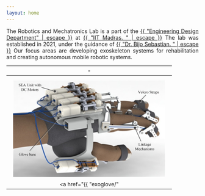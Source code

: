 ```yaml
---
layout: home
---
```

<p style="text-align: justify">
The Robotics and Mechatronics Lab is a part of the
<a href="https://ed.iitm.ac.in/"> {{ "Engineering Design Department" | escape }}</a>
at
<a href="https://www.iitm.ac.in/"> {{ "IIT Madras. " | escape }}</a>
The lab was established in 2021, under the guidance of 
<a href="https://bijosebastian.wordpress.com/"> {{ "Dr. Bijo Sebastian. " | escape }}</a>
Our focus areas are developing exoskeleton systems for rehabilitation and creating autonomous mobile robotic systems.
</p>

| - |
| :-------------: |
| <img align="left" style="padding: 10px" src="/images/exo/exo.png" alt="Picture not available" width="400" height="255"> <br/> <br/> <a href="{{ "exoglove/" | relative_url }}"> {{ "__Designing an exoskeleton glove to help assist and rehabilitate brachial plexus patients:__" | escape }}</a>  This research aims to develop a 2 DOF mechanism that could mimic the motion of a human finger. Extending this design into a full glove with series elastic actuation will allow us to create an exoskeleton glove that could assist patients in performing a wide variety of grasps. The final goal of this research at the Robotics and Mechatronics Lab at IIT Madras, will be to deliver a viable product that could assist with the everyday challenges faced by patients in India.  |

<!--- 
| <img align="left" style="padding: 10px" src="/images/mobile/mobile.png" alt="Picture not available" width="400" height="250"> <br/> <br/> __Designing an exoskeleton glove to help assist and rehabilitate brachial plexus patients:__  This research aims to develop a 2 DOF mechanism that could mimic the motion of a human finger. Extending this design into a full glove with series elastic actuation will allow us to create an exoskeleton glove that could assist patients in performing a wide variety of grasps. The final goal of this research at the Robotics and Mechatronics Lab at IIT Madras, will be to deliver a viable product that could assist with the everyday challenges faced by patients in India.  | 
-->
